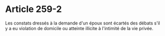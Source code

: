 # Article 259-2

Les constats dressés à la demande d'un époux sont écartés des débats s'il y a eu violation de domicile ou atteinte illicite à l'intimité de la vie privée.
